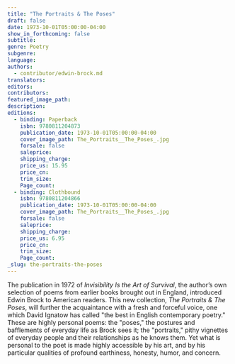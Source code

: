 ```yaml
---
title: "The Portraits & The Poses"
draft: false
date: 1973-10-01T05:00:00-04:00
show_in_forthcoming: false
subtitle:
genre: Poetry
subgenre:
language:
authors:
  - contributor/edwin-brock.md
translators:
editors:
contributors:
featured_image_path:
description:
editions:
  - binding: Paperback
    isbn: 9780811204873
    publication_date: 1973-10-01T05:00:00-04:00
    cover_image_path: The_Portraits__The_Poses_.jpg
    forsale: false
    saleprice:
    shipping_charge:
    price_us: 15.95
    price_cn:
    trim_size:
    Page_count:
  - binding: Clothbound
    isbn: 9780811204866
    publication_date: 1973-10-01T05:00:00-04:00
    cover_image_path: The_Portraits__The_Poses_.jpg
    forsale: false
    saleprice:
    shipping_charge:
    price_us: 6.95
    price_cn:
    trim_size:
    Page_count:
_slug: the-portraits-the-poses
---
```


The publication in 1972 of _Invisibility Is the Art of Survival_, the author’s own selection of poems from earlier books brought out in England, introduced Edwin Brock to American readers. This new collection, _The Portraits & The Poses_, will further the acquaintance with a fresh and forceful voice, one which David Ignatow has called "the best in English contemporary poetry." These are highly personal poems: the "poses," the postures and bafflements of everyday life as Brock sees it; the "portraits," pithy vignettes of everyday people and their relationships as he knows them. Yet what is personal to the poet is made highly accessible by his art, and by his particular qualities of profound earthiness, honesty, humor, and concern.

